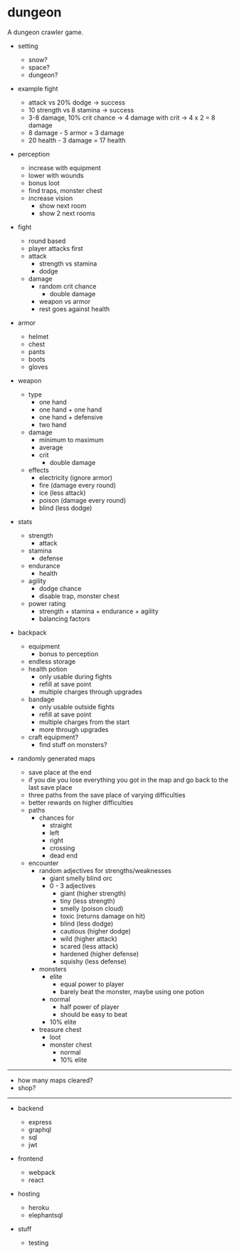# dungeon
A dungeon crawler game.

- setting
  - snow?
  - space?
  - dungeon?

- example fight
  - attack vs 20% dodge -> success
  - 10 strength vs 8 stamina -> success
  - 3-8 damage, 10% crit chance -> 4 damage with crit -> 4 x 2 = 8 damage
  - 8 damage - 5 armor = 3 damage
  - 20 health - 3 damage = 17 health

- perception
  - increase with equipment
  - lower with wounds
  - bonus loot
  - find traps, monster chest
  - increase vision
    - show next room
    - show 2 next rooms
  
- fight
  - round based
  - player attacks first
  - attack
    - strength vs stamina
    - dodge
  - damage
    - random crit chance
      - double damage
    - weapon vs armor
    - rest goes against health

- armor
  - helmet
  - chest
  - pants
  - boots
  - gloves
  
- weapon
  - type
    - one hand
    - one hand + one hand
    - one hand + defensive
    - two hand
  - damage
    - minimum to maximum
    - average
    - crit
      - double damage
  - effects
    - electricity (ignore armor)
    - fire (damage every round)
    - ice (less attack)
    - poison (damage every round)
    - blind (less dodge)
      
- stats
  - strength
    - attack
  - stamina
    - defense
  - endurance
    - health
  - agility
    - dodge chance
    - disable trap, monster chest
  - power rating
    - strength + stamina + endurance + agility
    - balancing factors
    
- backpack
  - equipment
    - bonus to perception
  - endless storage
  - health potion
    - only usable during fights
    - refill at save point
    - multiple charges through upgrades
  - bandage
    - only usable outside fights
    - refill at save point
    - multiple charges from the start
    - more through upgrades
  - craft equipment?
    - find stuff on monsters?

- randomly generated maps
  - save place at the end
  - if you die you lose everything you got in the map and go back to the last save place
  - three paths from the save place of varying difficulties
  - better rewards on higher difficulties
  - paths
    - chances for
      - straight
      - left
      - right
      - crossing
      - dead end
  - encounter
    - random adjectives for strengths/weaknesses
      - giant smelly blind orc
      - 0 - 3 adjectives
        - giant (higher strength)
        - tiny (less strength)
        - smelly (poison cloud)
        - toxic (returns damage on hit)
        - blind (less dodge)
        - cautious (higher dodge)
        - wild (higher attack)
        - scared (less attack)
        - hardened (higher defense)
        - squishy (less defense)
    - monsters
      - elite
        - equal power to player
        - barely beat the monster, maybe using one potion
      - normal
        - half power of player
        - should be easy to beat
      - 10% elite
    - treasure chest
      - loot
      - monster chest
        - normal
        - 10% elite

---

- how many maps cleared?
- shop?

---

- backend
  - express
  - graphql
  - sql
  - jwt

- frontend
  - webpack
  - react

- hosting
  - heroku
  - elephantsql

- stuff
  - testing
